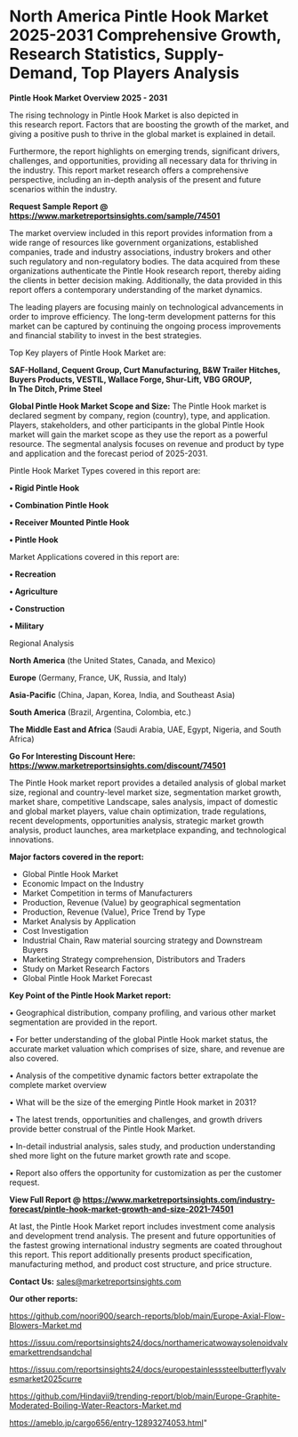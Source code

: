 # North America Pintle Hook Market 2025-2031 Comprehensive Growth, Research Statistics, Supply-Demand,  Top Players Analysis

<Strong> Pintle Hook Market Overview 2025 - 2031</strong>

The rising technology in Pintle Hook Market is also depicted in this research report. Factors that are boosting the growth of the market, and giving a positive push to thrive in the global market is explained in detail.

Furthermore, the report highlights on emerging trends, significant drivers, challenges, and opportunities, providing all necessary data for thriving in the industry. This report market research offers a comprehensive perspective, including an in-depth analysis of the present and future scenarios within the industry.

<strong>Request Sample Report @ <a href=https://www.marketreportsinsights.com/sample/74501>https://www.marketreportsinsights.com/sample/74501</a></strong>

The market overview included in this report provides information from a wide range of resources like government organizations, established companies, trade and industry associations, industry brokers and other such regulatory and non-regulatory bodies. The data acquired from these organizations authenticate the Pintle Hook research report, thereby aiding the clients in better decision making. Additionally, the data provided in this report offers a contemporary understanding of the market dynamics.

The leading players are focusing mainly on technological advancements in order to improve efficiency. The long-term development patterns for this market can be captured by continuing the ongoing process improvements and financial stability to invest in the best strategies.

Top Key players of Pintle Hook Market are:

<strong>SAF-Holland, Cequent Group, Curt Manufacturing, B&W Trailer Hitches, Buyers Products, VESTIL, Wallace Forge, Shur-Lift, VBG GROUP, In The Ditch, Prime Steel</strong>

<strong><b>Global Pintle Hook Market Scope and Size:</b></strong>
The Pintle Hook market is declared segment by company, region (country), type, and application. Players, stakeholders, and other participants in the global Pintle Hook market will gain the market scope as they use the report as a powerful resource. The segmental analysis focuses on revenue and product by type and application and the forecast period of 2025-2031.

Pintle Hook Market Types covered in this report are:

<strong>• Rigid Pintle Hook

• Combination Pintle Hook

• Receiver Mounted Pintle Hook

• Pintle Hook</strong>

Market Applications covered in this report are:

<strong>• Recreation

• Agriculture

• Construction

• Military</strong> 

Regional Analysis

<strong>North America</strong> (the United States, Canada, and Mexico)

<strong>Europe</strong> (Germany, France, UK, Russia, and Italy)

<strong>Asia-Pacific</strong> (China, Japan, Korea, India, and Southeast Asia)

<strong>South America</strong> (Brazil, Argentina, Colombia, etc.)

<strong>The Middle East and Africa</strong> (Saudi Arabia, UAE, Egypt, Nigeria, and South Africa)

<strong>Go For Interesting Discount Here: <a href=https://www.marketreportsinsights.com/discount/74501>https://www.marketreportsinsights.com/discount/74501</a></strong>

The Pintle Hook market report provides a detailed analysis of global market size, regional and country-level market size, segmentation market growth, market share, competitive Landscape, sales analysis, impact of domestic and global market players, value chain optimization, trade regulations, recent developments, opportunities analysis, strategic market growth analysis, product launches, area marketplace expanding, and technological innovations.

<strong><b>Major factors covered in the report:</b></strong>
<ul>
  <li>Global Pintle Hook Market </li>
  <li>Economic Impact on the Industry</li>
  <li>Market Competition in terms of Manufacturers</li>
  <li>Production, Revenue (Value) by geographical segmentation</li>
  <li>Production, Revenue (Value), Price Trend by Type</li>
  <li>Market Analysis by Application</li>
  <li>Cost Investigation</li>
  <li>Industrial Chain, Raw material sourcing strategy and Downstream Buyers</li>
  <li>Marketing Strategy comprehension, Distributors and Traders</li>
  <li>Study on Market Research Factors</li>
  <li>Global Pintle Hook Market Forecast</li>
</ul>

<strong><b>Key Point of the Pintle Hook Market report:</b></strong>

• Geographical distribution, company profiling, and various other market segmentation are provided in the report.

• For better understanding of the global Pintle Hook market status, the accurate market valuation which comprises of size, share, and revenue are also covered.

• Analysis of the competitive dynamic factors better extrapolate the complete market overview

• What will be the size of the emerging Pintle Hook market in 2031?

• The latest trends, opportunities and challenges, and growth drivers provide better construal of the Pintle Hook Market.

• In-detail industrial analysis, sales study, and production understanding shed more light on the future market growth rate and scope.

• Report also offers the opportunity for customization as per the customer request.

<strong><b>View Full Report @ <a href=https://www.marketreportsinsights.com/industry-forecast/pintle-hook-market-growth-and-size-2021-74501>https://www.marketreportsinsights.com/industry-forecast/pintle-hook-market-growth-and-size-2021-74501</a></b></strong>


At last, the Pintle Hook Market report includes investment come analysis and development trend analysis. The present and future opportunities of the fastest growing international industry segments are coated throughout this report. This report additionally presents product specification, manufacturing method, and product cost structure, and price structure.

<strong>Contact Us:</strong>
sales@marketreportsinsights.com

<strong>Our other reports:</strong>

<a href=https://github.com/noori900/search-reports/blob/main/Europe-Axial-Flow-Blowers-Market.md>https://github.com/noori900/search-reports/blob/main/Europe-Axial-Flow-Blowers-Market.md</a>

<a href=https://issuu.com/reportsinsights24/docs/northamericatwowaysolenoidvalvemarkettrendsandchal>https://issuu.com/reportsinsights24/docs/northamericatwowaysolenoidvalvemarkettrendsandchal</a>

<a href=https://issuu.com/reportsinsights24/docs/europestainlesssteelbutterflyvalvesmarket2025curre>https://issuu.com/reportsinsights24/docs/europestainlesssteelbutterflyvalvesmarket2025curre</a>

<a href=https://github.com/Hindavii9/trending-report/blob/main/Europe-Graphite-Moderated-Boiling-Water-Reactors-Market.md>https://github.com/Hindavii9/trending-report/blob/main/Europe-Graphite-Moderated-Boiling-Water-Reactors-Market.md</a>

<a href=https://ameblo.jp/cargo656/entry-12893274053.html>https://ameblo.jp/cargo656/entry-12893274053.html</a>"
